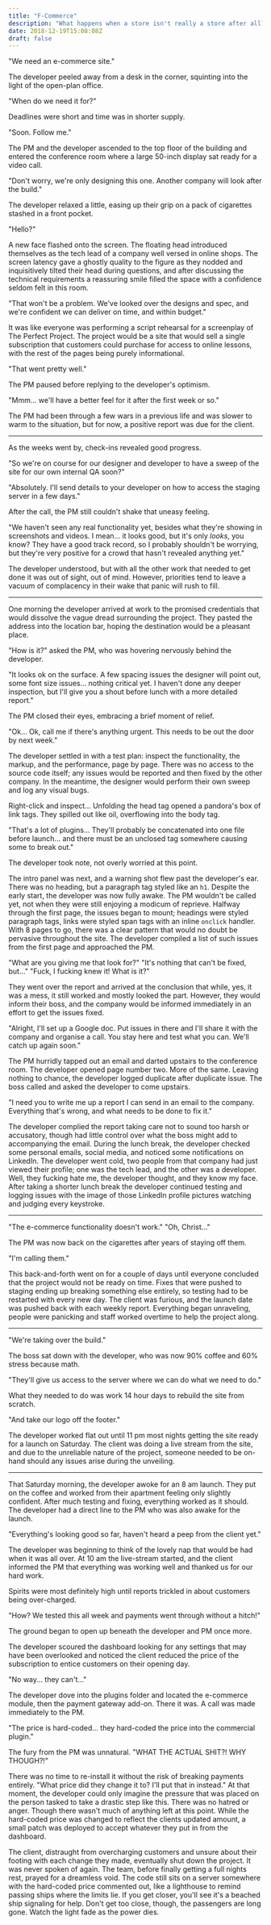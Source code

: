 ```yaml
---
title: "F-Commerce"
description: "What happens when a store isn't really a store after all?"
date: 2018-12-19T15:08:08Z
draft: false
---
```


"We need an e-commerce site."

The developer peeled away from a desk in the corner, squinting into the light of the open-plan office. 

"When do we need it for?" 

Deadlines were short and time was in shorter supply. 

"Soon. Follow me." 

The PM and the developer ascended to the top floor of the building and entered the conference room where a large 50-inch display sat ready for a video call.

"Don't worry, we're only designing this one. Another company will look after the build."

The developer relaxed a little, easing up their grip on a pack of cigarettes stashed in a front pocket.

"Hello?"

A new face flashed onto the screen. The floating head introduced themselves as the tech lead of a company well versed in online shops. The screen latency gave a ghostly quality to the figure as they nodded and inquisitively tilted their head during questions, and after discussing the technical requirements a reassuring smile filled the space with a confidence seldom felt in this room. 

"That won't be a problem. We've looked over the designs and spec, and we're confident we can deliver on time, and within budget."

It was like everyone was performing a script rehearsal for a screenplay of The Perfect Project. The project would be a site that would sell a single subscription that customers could purchase for access to online lessons, with the rest of the pages being purely informational.

"That went pretty well." 

The PM paused before replying to the developer's optimism. 

"Mmm... we'll have a better feel for it after the first week or so."

The PM had been through a few wars in a previous life and was slower to warm to the situation, but for now, a positive report was due for the client.

---

As the weeks went by, check-ins revealed good progress. 

"So we're on course for our designer and developer to have a sweep of the site for our own internal QA soon?" 

"Absolutely. I'll send details to your developer on how to access the staging server in a few days." 

After the call, the PM still couldn't shake that uneasy feeling.

"We haven't seen any real functionality yet, besides what they're showing in screenshots and videos. I mean... it looks good, but it's only _looks_, you know? They have a good track record, so I probably shouldn't be worrying, but they're very positive for a crowd that hasn't revealed anything yet." 

The developer understood, but with all the other work that needed to get done it was out of sight, out of mind. However, priorities tend to leave a vacuum of complacency in their wake that panic will rush to fill.

---

One morning the developer arrived at work to the promised credentials that would dissolve the vague dread surrounding the project. They pasted the address into the location bar, hoping the destination would be a pleasant place. 

"How is it?" asked the PM, who was hovering nervously behind the developer. 

"It looks ok on the surface. A few spacing issues the designer will point out, some font size issues... nothing critical yet. I haven't done any deeper inspection, but I'll give you a shout before lunch with a more detailed report." 

The PM closed their eyes, embracing a brief moment of relief. 

"Ok... Ok, call me if there's anything urgent. This needs to be out the door by next week." 

The developer settled in with a test plan: inspect the functionality, the markup, and the performance, page by page. There was no access to the source code itself; any issues would be reported and then fixed by the other company. In the meantime, the designer would perform their own sweep and log any visual bugs.

Right-click and inspect... Unfolding the head tag opened a pandora's box of link tags. They spilled out like oil, overflowing into the body tag. 

"That's a lot of plugins... They'll probably be concatenated into one file before launch... and there must be an unclosed tag somewhere causing some to break out." 

The developer took note, not overly worried at this point. 

The intro panel was next, and a warning shot flew past the developer's ear. There was no heading, but a paragraph tag styled like an `h1`. Despite the early start, the developer was now fully awake. The PM wouldn't be called yet, not when they were still enjoying a modicum of reprieve. Halfway through the first page, the issues began to mount; headings were styled paragraph tags, links were styled span tags with an inline `onclick` handler. With 8 pages to go, there was a clear pattern that would no doubt be pervasive throughout the site. The developer compiled a list of such issues from the first page and approached the PM. 

"What are you giving me that look for?"
"It's nothing that can't be fixed, but..."
"Fuck, I fucking knew it! What is it?"

They went over the report and arrived at the conclusion that while, yes, it was a mess, it still worked and mostly looked the part. However, they would inform their boss, and the company would be informed immediately in an effort to get the issues fixed.

"Alright, I'll set up a Google doc. Put issues in there and I'll share it with the company and organise a call. You stay here and test what you can. We'll catch up again soon." 

The PM hurridly tapped out an email and darted upstairs to the conference room. The developer opened page number two. More of the same. Leaving nothing to chance, the developer logged duplicate after duplicate issue. The boss called and asked the developer to come upstairs.

"I need you to write me up a report I can send in an email to the company. Everything that's wrong, and what needs to be done to fix it."

The developer complied the report taking care not to sound too harsh or accusatory, though had little control over what the boss might add to accompanying the email. During the lunch break, the developer checked some personal emails, social media, and noticed some notifications on LinkedIn. The developer went cold, two people from that company had just viewed their profile; one was the tech lead, and the other was a developer. Well, they fucking hate me, the developer thought, and they know my face. After taking a shorter lunch break the developer continued testing and logging issues with the image of those LinkedIn profile pictures watching and judging every keystroke. 

---

"The e-commerce functionality doesn't work."
"Oh, Christ..."

The PM was now back on the cigarettes after years of staying off them. 

"I'm calling them."

This back-and-forth went on for a couple of days until everyone concluded that the project would not be ready on time. Fixes that were pushed to staging ending up breaking something else entirely, so testing had to be restarted with every new day. The client was furious, and the launch date was pushed back with each weekly report. Everything began unraveling, people were panicking and staff worked overtime to help the project along.

---

"We're taking over the build." 

The boss sat down with the developer, who was now 90% coffee and 60% stress because math.

"They'll give us access to the server where we can do what we need to do." 

What they needed to do was work 14 hour days to rebuild the site from scratch. 

"And take our logo off the footer."

The developer worked flat out until 11 pm most nights getting the site ready for a launch on Saturday. The client was doing a live stream from the site, and due to the unreliable nature of the project, someone needed to be on-hand should any issues arise during the unveiling.

---

That Saturday morning, the developer awoke for an 8 am launch. They put on the coffee and worked from their apartment feeling only slightly confident. After much testing and fixing, everything worked as it should. The developer had a direct line to the PM who was also awake for the launch. 

"Everything's looking good so far, haven't heard a peep from the client yet." 

The developer was beginning to think of the lovely nap that would be had when it was all over. At 10 am the live-stream started, and the client informed the PM that everything was working well and thanked us for our hard work.

Spirits were most definitely high until reports trickled in about customers being over-charged. 

"How? We tested this all week and payments went through without a hitch!" 

The ground began to open up beneath the developer and PM once more.

The developer scoured the dashboard looking for any settings that may have been overlooked and noticed the client reduced the price of the subscription to entice customers on their opening day. 

"No way... they can't..." 

The developer dove into the plugins folder and located the e-commerce module, then the payment gateway add-on. There it was. A call was made immediately to the PM. 

"The price is hard-coded... they hard-coded the price into the commercial plugin." 

The fury from the PM was unnatural. "WHAT THE ACTUAL SHIT?! WHY THOUGH?!" 

There was no time to re-install it without the risk of breaking payments entirely. "What price did they change it to? I'll put that in instead." At that moment, the developer could only imagine the pressure that was placed on the person tasked to take a drastic step like this. There was no hatred or anger. Though there wasn't much of anything left at this point. While the hard-coded price was changed to reflect the clients updated amount, a small patch was deployed to accept whatever they put in from the dashboard.

The client, distraught from overcharging customers and unsure about their footing with each change they made, eventually shut down the project. It was never spoken of again. The team, before finally getting a full nights rest, prayed for a dreamless void. The code still sits on a server somewhere with the hard-coded price commented out, like a lighthouse to remind passing ships where the limits lie. If you get closer, you'll see it's a beached ship signaling for help. Don't get too close, though, the passengers are long gone. Watch the light fade as the power dies.

